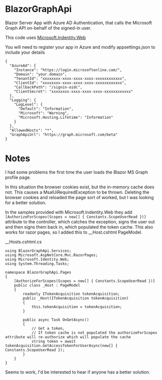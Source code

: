 # BlazorGraphApi

Blazor Server App with Azure AD Authentication, that calls the Microsoft Graph API on-behalf of the signed-in user.

This code uses [Microsoft.Indentity.Web](https://github.com/AzureAD/microsoft-identity-web)

You will need to register your app in Azure and modify appsettings.json to include your details

```
{
  "AzureAd": {
    "Instance": "https://login.microsoftonline.com/",
    "Domain": "your.domain",
    "TenantId": "xxxxxxxx-xxxx-xxxx-xxxx-xxxxxxxxxxxx",
    "ClientId": "xxxxxxxx-xxxx-xxxx-xxxx-xxxxxxxxxxxx",
    "CallbackPath": "/signin-oidc",
    "ClientSecret": "xxxxxxxx-xxxx-xxxx-xxxx-xxxxxxxxxxxx"
  },
  "Logging": {
    "LogLevel": {
      "Default": "Information",
      "Microsoft": "Warning",
      "Microsoft.Hosting.Lifetime": "Information"
    }
  },
  "AllowedHosts": "*",
  "GraphApiUrl": "https://graph.microsoft.com/beta"
}
```

# Notes

I had some problems the first time the user loads the Blazor MS Graph profile page.

In this situation the browser cookies exist, but the in-memory cache does not. This causes a MsalUiRequiredException to be thrown. 
Deleting the browser cookies and reloaded the page sort of worked, but I was looking for a better solution.

In the samples provided with Microsoft.Indentity.Web 
they add ``` [AuthorizeForScopes(Scopes = new[] { Constants.ScopeUserRead })] ``` attribute to the controller, which catches the exception, signs the user out and then signs them back in, which populated the token cache. This also works for razor pages, so I added this to __Host.cshtml PageModel.


__Hosts.cshtml.cs

```
using BlazorGraphApi.Services;
using Microsoft.AspNetCore.Mvc.RazorPages;
using Microsoft.Identity.Web;
using System.Threading.Tasks;

namespace BlazorGraphApi.Pages
{
    [AuthorizeForScopes(Scopes = new[] { Constants.ScopeUserRead })]
    public class _Host : PageModel
    {
        readonly ITokenAcquisition tokenAcquisition;
        public _Host(ITokenAcquisition tokenAcquisition)
        {
            this.tokenAcquisition = tokenAcquisition;
        }

        public async Task OnGetAsync()
        {
            // Get a token, 
            // If token cache is not populated the authorizeForScopes attribute will re-authorize which will populate the cache
            string token = await tokenAcquisition.GetAccessTokenForUserAsync(new[] { Constants.ScopeUserRead });
        }
    }
}

```

Seems to work, I'd be interested to hear if anyone has a better solution.
